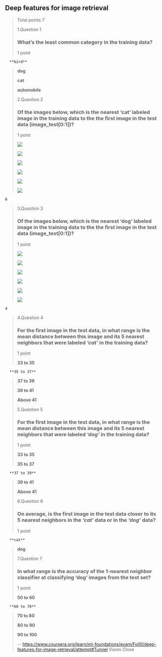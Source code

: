 ## Deep features for image retrieval
> 
> Total points 7
> 
>  1.Question 1
> 
> ### What’s the least common category in the training data?
> 
> 1 point 
> 

      **bird** 
> 
>  **dog** 
> 
>  **cat** 
> 
>  **automobile** 
> 
>  2.Question 2
> 
> ### Of the images below, which is the nearest ‘cat’ labeled image in the training data to the the first image in the test data (image_test[0:1])?
> 
> 1 point 
> 
>  ![](https://d3c33hcgiwev3.cloudfront.net/imageAssetProxy.v1/zoE5A07PEeWMdwpGcticuQ_9b67430355b9da4271e9556da797573c_cat_closest_other3.png?expiry=1596844800000&hmac=YVzwU0HzNezao2m216UodrDOe35olQrmH3nkVsvhMOM) 
> 
>  ![](https://d3c33hcgiwev3.cloudfront.net/imageAssetProxy.v1/2VjyaU7PEeWORgp0oqKdrw_08ce78231288bdf1f33ef0351a824a57_cat_closest.png?expiry=1596844800000&hmac=ghMuBCd4b8N_tGZ1gKVE_8tdBNi_xWUpWb3rWLTI-Hg) 
> 
>  ![](https://d3c33hcgiwev3.cloudfront.net/imageAssetProxy.v1/5TJlf07PEeW17w7BjiD8oQ_05909ab371e144de755c7f3141c212d8_cat_closest_other4.png?expiry=1596844800000&hmac=Njqn0a6izy7InPLPBUapf9Jy8j9KW0UnHNTjNtlMtAs) 
> 
>  ![](https://d3c33hcgiwev3.cloudfront.net/imageAssetProxy.v1/7IKlyk7PEeWwjBJdtYEHXw_62d5aba227848beb6f1bba5601c8c85c_cat_closest_other2.png?expiry=1596844800000&hmac=Lec-O8TWqtBv1hyoRqs7FAz97idmF0wODoK72H5B9LI) 
> 
>  ![](https://d3c33hcgiwev3.cloudfront.net/imageAssetProxy.v1/8_0EeU7PEeWMdwpGcticuQ_e22f14e054c7f45e33172b703f8d2f7e_cat_closest_other1.png?expiry=1596844800000&hmac=Y76ipN2iX_q52Y8zDZBICrI0_vOhEY8oeUWJCH37cGc) 
> 
>  ![](https://d3c33hcgiwev3.cloudfront.net/imageAssetProxy.v1/xlEzz2DcEeW67AqL8VPUFQ_b58f25deeeb2bb4b4603fee6597ad3fd_cat_correct.png?expiry=1596844800000&hmac=0SYFsKOn-GPL7zV7BE7plVP2dumr-CtscHWTY2UNi1I) 
>     
    6
>
>  3.Question 3
> 
> ### Of the images below, which is the nearest ‘dog’ labeled image in the training data to the the first image in the test data (image_test[0:1])?
> 
> 1 point 
> 
>  ![](https://d3c33hcgiwev3.cloudfront.net/imageAssetProxy.v1/Bj4snk7QEeWMdwpGcticuQ_64d11bfdf7fcfc975a0db208b5fff3df_dog_closest_other1.png?expiry=1596844800000&hmac=dbXap1_bHpfQZy9NItaubj0DAqSnfGLXms8sVPSMF4o) 
> 
>  ![](https://d3c33hcgiwev3.cloudfront.net/imageAssetProxy.v1/NhUubE7QEeWwjBJdtYEHXw_72cd9918589850c344a2f5884e79cf46_dog_closest_other2.png?expiry=1596844800000&hmac=g5mKswYfgZY6p6iBsw6GaBbcPTVQ0YiVMFoYPfIw4KE) 
> 
>  ![](https://d3c33hcgiwev3.cloudfront.net/imageAssetProxy.v1/D-7yv07QEeWMdwpGcticuQ_570d2e8e837dc1f7c42b3500637085e8_dog_closest_other3.png?expiry=1596844800000&hmac=AVPWQ-VEO2rZMXyM47yfn8u9EsO5DxZaTxqwadB-vdc) 
> 
>  ![](https://d3c33hcgiwev3.cloudfront.net/imageAssetProxy.v1/2KmNYGDcEeWSthLJWZH1gw_302e98a3196d8bf12bf7be8950ad77dd_dog_correct.png?expiry=1596844800000&hmac=AuDWjAzUKJjUUKGQOH34j1IHStK-S9HAdDA7jHFS3-s) 
> 
>  ![](https://d3c33hcgiwev3.cloudfront.net/imageAssetProxy.v1/PUt-qk7QEeWORgp0oqKdrw_3fa15e5c868efdd947bd9da207534a69_dog_closest_other4.png?expiry=1596844800000&hmac=GUvTTlJIl-QZNGQpRAnaz_ugIcfGEI6tHZJO9rR2LCA) 
> 
>  ![](https://d3c33hcgiwev3.cloudfront.net/imageAssetProxy.v1/RL8muU7QEeWMdwpGcticuQ_74012be5ee5ae15e14d84ac397a6fd41_dog_closest.png?expiry=1596844800000&hmac=ZdmrV-aprpu7srQmlXMph0yWy4ep2P-7_ZL8Lplpy7M) 
>
    4
>
>  4.Question 4
> 
> ### For the first image in the test data, in what range is the mean distance between this image and its 5 nearest neighbors that were labeled _**‘cat’**_ in the training data?
> 
> 1 point 
> 
>  **33 to 35** 
> 

      **35 to 37** 
> 
>  **37 to 39** 
> 
>  **39 to 41** 
> 
>  **Above 41** 
> 
>  5.Question 5
> 
> ### For the first image in the test data, in what range is the mean distance between this image and its 5 nearest neighbors that were labeled _**‘dog’**_ in the training data?
> 
> 1 point 
> 
>  **33 to 35** 
> 
>  **35 to 37** 
> 

      **37 to 39** 
> 
>  **39 to 41** 
> 
>  **Above 41** 
> 
>  6.Question 6
> 
> ### On average, is the first image in the test data closer to its 5 nearest neighbors in the _**‘cat’**_ data or in the **_‘dog’_** data?
> 
> 1 point 
> 

      **cat** 
> 
>  **dog** 
> 
>  7.Question 7
> 
> ### In what range is the accuracy of the 1-nearest neighbor classifier at classifying ‘dog’ images from the test set?
> 
> 1 point 
> 
>  **50 to 60** 
> 

      **60 to 70** 
> 
>  **70 to 80** 
> 
>  **80 to 90** 
> 
>  **90 to 100**
>
> -- https://www.coursera.org/learn/ml-foundations/exam/Foi0I/deep-features-for-image-retrieval/attempt#Tunnel Vision Close
